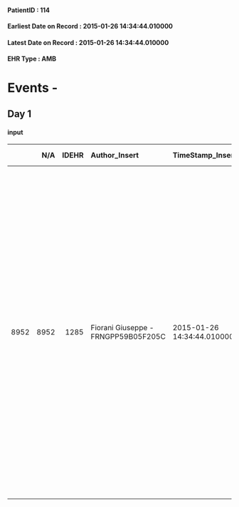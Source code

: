 
#### PatientID : 114
#### Earliest Date on Record : 2015-01-26 14:34:44.010000
#### Latest Date on Record : 2015-01-26 14:34:44.010000
#### EHR Type : AMB

# Events - 

## Day 1

#### input
|      |    N/A |   IDEHR | Author_Insert                       | TimeStamp_Insert           | EHRType   |   PatientID |   IDDigitalSignDocument | persone_vicine   |   Unnamed: 0_x.1 |   IDANAMNESI_SOCIALE | Patient   | FamigliaAltro   | Paziente_T   | FamigliaAltro_T   |   Non_Rilevabile_x.1 | Note_Non_Rilevabile_x.1   | opt_Problemi   | Note_I                                                                                                                                                                                                                                                                                                                                                                                                                                                                                                                                                                                                                                                                | opt_paziente_a   | opt_famiglia_a   | opt_adeguatezza   | ds_note_ad                                                                                                                                                                                                                                                                                                                                                                                                                                                                                                    | opt_paziente_solo   | ds_note_con                                                                                                                                                                                                                                                                                                                                                                                     | opt_presente_assente   | Presenza_minori   | Caregiver_principale   | opt_capacita     | ds_familiari_coinv                                                                 | opt_necessario   | opt_presente   | opt_risorse_ec   | opt_paziente_psi   | opt_Ins_vol   | opt_paziente_ad   | opt_caregiver_ad   | opt_esenzione   | opt_inv_civile   | Needs               | Domestic partnership   | Fragility      | opt_disponibilita_f   | opt_indennita_acc   | opt_legge   | opt_famiglia_psi   | opt_disponibilit_paz   |
|-----:|-------:|--------:|:------------------------------------|:---------------------------|:----------|------------:|------------------------:|:-----------------|-----------------:|---------------------:|:----------|:----------------|:-------------|:------------------|---------------------:|:--------------------------|:---------------|:----------------------------------------------------------------------------------------------------------------------------------------------------------------------------------------------------------------------------------------------------------------------------------------------------------------------------------------------------------------------------------------------------------------------------------------------------------------------------------------------------------------------------------------------------------------------------------------------------------------------------------------------------------------------|:-----------------|:-----------------|:------------------|:--------------------------------------------------------------------------------------------------------------------------------------------------------------------------------------------------------------------------------------------------------------------------------------------------------------------------------------------------------------------------------------------------------------------------------------------------------------------------------------------------------------|:--------------------|:------------------------------------------------------------------------------------------------------------------------------------------------------------------------------------------------------------------------------------------------------------------------------------------------------------------------------------------------------------------------------------------------|:-----------------------|:------------------|:-----------------------|:-----------------|:-----------------------------------------------------------------------------------|:-----------------|:---------------|:-----------------|:-------------------|:--------------|:------------------|:-------------------|:----------------|:-----------------|:--------------------|:-----------------------|:---------------|:----------------------|:--------------------|:------------|:-------------------|:-----------------------|
| 8952 |   8952 |    1285 | Fiorani Giuseppe - FRNGPP59B05F205C | 2015-01-26 14:34:44.010000 | AMB       |         114 |                    9005 | N/A              |              120 |                   82 | Si#1      | Si#1            | No#0         | Si#1              |                    0 | NR                        | Si#1           | Pz informato della diagnosi e della progressione;sa che il medico di Niguarda non ha potuto prendere in esame l'ipotesi in un primo tempo presa in considerazione di un trattamento con sorafenib,alla luce dell'ulteriore peggioramento delle condizioni cliniche,verificate durante la visita ambulatoriale del 21 gennaio.Silvia,la compagna che lo assiste,a sua volta √® informata della malattia e della sua gravit√†.Nonostante ci√≤ fatica ad accettare la terminalit√†;√® molto contrariata con i sanitari di Niguarda i quali,a suo parere,lo avrebbero dimesso prima delle feste natalizie,incuranti delle sue difficolt√† e del livello di malnutrizione. | Congruenti#1     | Congruenti#1     | No#0              | Il pz,pur circondato da amici e da una compagna,di fatto vive solo,in condizioni cliniche scadute e compromesse,con un'autonomia in progressivo peggioramento,con sintomi sempre pi√π attivi:cachessia,astenia,disfunzione degli indicatori della funzione epatica(sonnolenza marcata).Le condizioni attuali ed il quadro complessivo suggeriscono il trasferimento in una struttura hospice,che viene accettata dal pz ,nonostante alcune incertezze iniziali,dettate dalla sua volont√† di rimanere a casa. | Si#1                | Il pz vive solo.Ha una mamma,signora Stefana Lo Bosco,di aa 75,con la quale non ha rapporti ,anche se stamane,durante la mia visita domiciliare(26/01/15),ha detto che la contatter√† per dirle che verr√† ricoverato.Riferisce di avere una compagna che lo assiste(Silvia Sebastiani).Inoltre ruotano una serie di amici che si prodigano per l'assistenza,compatibilmente con i loro impegni | Presente#1             | No#0              | La compagna            | Incrementabile#1 | La mamma,che il figlio e la compagna contatteranno per informarla della situazione | No#0             | No#0           | Non adeguate#0   | No#0               | No#0          | Totale#2          | Totale#2           | No#0            | No#0             | Clinici#0;Sociali#1 | Coniuge/Convivente#0   | psico-fisica#3 | No#0                  | No#0                | No#0        | No#0               | No#0                   |



